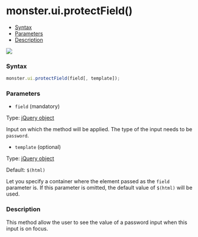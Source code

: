 # monster.ui.protectField()

* [Syntax](#syntax)
* [Parameters](#parameters)
* [Description](#description)

![](http://i.imgur.com/0c0QP2X.png)

### Syntax
```javascript
monster.ui.protectField(field[, template]);
```

### Parameters
* `field` (mandatory)

 Type: [jQuery object][jquery]

 Input on which the method will be applied. The type of the input needs to be `password`.

* `template` (optional)

 Type: [jQuery object][jquery]

 Default: `$(html)`

 Let you specify a container where the element passed as the `field` parameter is. If this parameter is omitted, the default value of `$(html)` will be used.

### Description
This method allow the user to see the value of a password input when this input is on focus.

[jquery]: http://api.jquery.com/Types/#jQuery
